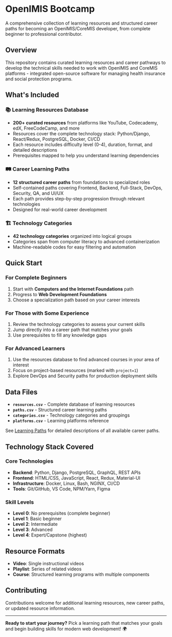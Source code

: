 # OpenIMIS Bootcamp

A comprehensive collection of learning resources and structured career paths for becoming an OpenIMIS/CoreMIS developer, from complete beginner to professional contributor.

## Overview

This repository contains curated learning resources and career pathways to develop the technical skills needed to work with OpenIMIS and CoreMIS platforms - integrated open-source software for managing health insurance and social protection programs.

## What's Included

### 📚 Learning Resources Database
- **200+ curated resources** from platforms like YouTube, Codecademy, edX, FreeCodeCamp, and more
- Resources cover the complete technology stack: Python/Django, React/Redux, PostgreSQL, Docker, CI/CD
- Each resource includes difficulty level (0-4), duration, format, and detailed descriptions
- Prerequisites mapped to help you understand learning dependencies

### 🛤️ Career Learning Paths
- **12 structured career paths** from foundations to specialized roles
- Self-contained paths covering Frontend, Backend, Full-Stack, DevOps, Security, QA, and UI/UX
- Each path provides step-by-step progression through relevant technologies
- Designed for real-world career development

### 🏗️ Technology Categories
- **42 technology categories** organized into logical groups
- Categories span from computer literacy to advanced containerization
- Machine-readable codes for easy filtering and automation

## Quick Start

### For Complete Beginners
1. Start with **Computers and the Internet Foundations** path
2. Progress to **Web Development Foundations**
3. Choose a specialization path based on your career interests

### For Those with Some Experience
1. Review the technology categories to assess your current skills
2. Jump directly into a career path that matches your goals
3. Use prerequisites to fill any knowledge gaps

### For Advanced Learners
1. Use the resources database to find advanced courses in your area of interest
2. Focus on project-based resources (marked with `project=1`)
3. Explore DevOps and Security paths for production deployment skills

## Data Files

- **`resources.csv`** - Complete database of learning resources
- **`paths.csv`** - Structured career learning paths  
- **`categories.csv`** - Technology categories and groupings
- **`platforms.csv`** - Learning platforms reference

See [Learning Paths](LEARNING.md) for detailed descriptions of all available career paths.

## Technology Stack Covered

### Core Technologies
- **Backend**: Python, Django, PostgreSQL, GraphQL, REST APIs
- **Frontend**: HTML/CSS, JavaScript, React, Redux, Material-UI
- **Infrastructure**: Docker, Linux, Bash, NGINX, CI/CD
- **Tools**: Git/GitHub, VS Code, NPM/Yarn, Figma

### Skill Levels
- **Level 0**: No prerequisites (complete beginner)
- **Level 1**: Basic beginner 
- **Level 2**: Intermediate
- **Level 3**: Advanced
- **Level 4**: Expert/Capstone (highest)

## Resource Formats

- **Video**: Single instructional videos
- **Playlist**: Series of related videos
- **Course**: Structured learning programs with multiple components

## Contributing

Contributions welcome for additional learning resources, new career paths, or updated resource information.

---

**Ready to start your journey?** Pick a learning path that matches your goals and begin building skills for modern web development! 🌍
